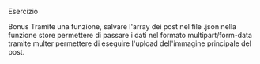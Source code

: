 Esercizio
<!-- Per il nostro blog, concentriamoci sul creare 2 rotte: -->
<!-- / [POST] - rotta store del crud che riceverà dei dati e creerà un nuovo post. Questa dovrà riceve i dati in formato application/x-www-urlencoded e dovrà ritornare un redirect nel caso di richiesta html, altrimenti di default il json dell’elemento appena creato -->
<!-- /:slug [DELETE] - rotta destroy del crud che dovrà, attraverso un middleware, ritornare un 404 nel caso non sia stato trovato un post corrispondente. Ritornare un redirect nel caso di richiesta html, altrimenti di default del testo con scritto “post eliminato” -->
<!-- Aggiungiamo un middleware globale per gestire gli errori. -->
<!-- Tutte le funzioni delle rotte dovranno essere scritte nel controller dedicato. -->
<!-- Testare le rotte tramite Postman. -->
Bonus
Tramite una funzione, salvare l'array dei post nel file .json
nella funzione store permettere di passare i dati nel formato multipart/form-data tramite multer
permettere di eseguire l'upload dell'immagine principale del post.